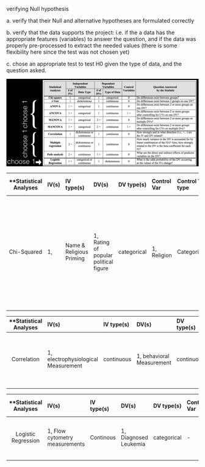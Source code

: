﻿verifying Null hypothesis


a. verify that their Null and alternative hypotheses are formulated correctly

b. verify that the data supports the project: i.e. if the a data has the appropriate features (variables) to answer the question, and if the data was properly pre-processed to extract the needed values (there is some flexibility here since the test was not chosen yet)

c. chose an appropriate test to test H0 given the type of data, and the question asked. 


![solarpalette](screenshots/1.png)

| **Statistical Analyses	|  IV(s)  |  IV type(s) |  DV(s)  |  DV type(s)  |  Control Var | Control Var type  | Question to be answered | _H0_ | alpha | link to paper **| 
|:----------:|:----------|:------------|:-------------|:-------------|:------------|:------------- |:------------------|:----:|:-------:|:-------|
Chi-Squared	| 1,  | Name & Religious Priming| 1, Rating of popular political figure| categorical | 1, Religion |Categorical) | Does Politically conservative participants primed with President Obama’s middle name rate him more negatively than would those who are not shown his middle name? | Middle Name Primed Rate Negatively >= Middle Name Not Shown | 0.05 | [The effects of name and religious priming on ratings of a well-known political figure, President Barack Obama]( http://journals.plos.org/plosone/article?id=10.1371/journal.pone.0180676) |
  |||||||||


| **Statistical Analyses	|  IV(s)  |  IV type(s) |  DV(s)  |  DV type(s)  |  Control Var | Control Var type  | Question to be answered | _H0_ | alpha | link to paper **| 
|:----------:|:----------|:------------|:-------------|:-------------|:------------|:------------- |:------------------|:----:|:-------:|:-------|
Correlation	| 1, electrophysiological Measurement| continuous | 1, behavioral Measurement | continuous | 2, Gender & Chronological Age | Dichotomous/Categorical | Is Behavioral auditory and language measurements and electrophysiological evaluations Correlated?  |Behaviorial Measurements depends on Electrophysical Measurement | 0.05 | [Cortical maturation in children with cochlear implants: Correlation between electrophysiological and behavioral measurement]( http://journals.plos.org/plosone/article?id=10.1371/journal.pone.0171177) |
  |||||||||

| **Statistical Analyses	|  IV(s)  |  IV type(s) |  DV(s)  |  DV type(s)  |  Control Var | Control Var type  | Question to be answered | _H0_ | alpha | link to paper **| 
|:----------:|:----------|:------------|:-------------|:-------------|:------------|:------------- |:------------------|:----:|:-------:|:-------|
Logistic Regression	| 1, Flow cytometry measurements| Continous | 1, Diagnosed Leukemia| categorical | - |- | Can Leukemia be predicted using Flow cytometry measurements | Test Scores ~= Mean Features| 0.05 | [Leukemia Prediction Using Sparse Logistic Regression]( http://journals.plos.org/plosone/article?id=10.1371/journal.pone.0072932) |
  |||||||||

